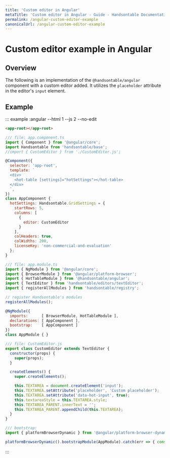 ```yaml
---
title: 'Custom editor in Angular'
metaTitle: 'Custom editor in Angular - Guide - Handsontable Documentation'
permalink: /angular-custom-editor-example
canonicalUrl: /angular-custom-editor-example
---
```


# Custom editor example in Angular

## Overview

The following is an implementation of the `@handsontable/angular` component with a custom editor added. It utilizes the `placeholder` attribute in the editor's `input` element.

## Example

::: example :angular --html 1 --js 2 --no-edit
```html
<app-root></app-root>
```

```js
/// file: app.component.ts
import { Component } from '@angular/core';
import Handsontable from 'handsontable/base';
//import { CustomEditor } from './CustomEditor.js';

@Component({
  selector: 'app-root',
  template: `
  <div>
    <hot-table [settings]="hotSettings"></hot-table>
  </div>
  `,
})
class AppComponent {
  hotSettings: Handsontable.GridSettings = {
    startRows: 5,
    columns: [
      {
        editor: CustomEditor
      }
    ],
    colHeaders: true,
    colWidths: 200,
    licenseKey: 'non-commercial-and-evaluation'
  };
}

/// file: app.module.ts
import { NgModule } from '@angular/core';
import { BrowserModule } from '@angular/platform-browser';
import { HotTableModule } from '@handsontable/angular';
import { TextEditor } from 'handsontable/editors/textEditor';
import { registerAllModules } from 'handsontable/registry';

// register Handsontable's modules
registerAllModules();

@NgModule({
  imports:      [ BrowserModule, HotTableModule ],
  declarations: [ AppComponent ],
  bootstrap:    [ AppComponent ]
})
class AppModule { }

/// file: CustomEditor.js
export class CustomEditor extends TextEditor {
  constructor(props) {
    super(props);
  }

  createElements() {
    super.createElements();

    this.TEXTAREA = document.createElement('input');
    this.TEXTAREA.setAttribute('placeholder', 'Custom placeholder');
    this.TEXTAREA.setAttribute('data-hot-input', true);
    this.textareaStyle = this.TEXTAREA.style;
    this.TEXTAREA_PARENT.innerText = '';
    this.TEXTAREA_PARENT.appendChild(this.TEXTAREA);
  }
}

/// bootstrap:
import { platformBrowserDynamic } from '@angular/platform-browser-dynamic';

platformBrowserDynamic().bootstrapModule(AppModule).catch(err => { console.error(err) });
```
:::
